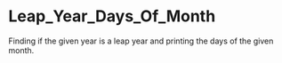 # Leap_Year_Days_Of_Month
Finding if the given year is a leap year and printing the days of the given month.
